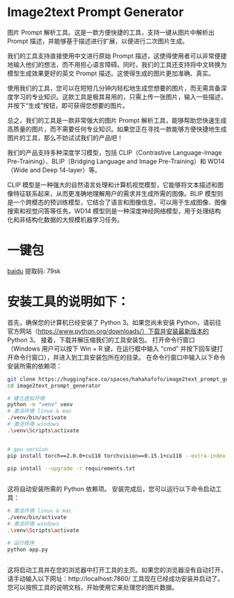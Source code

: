 # Image2text Prompt Generator

图片 Prompt 解析工具。这是一款方便快捷的工具，支持一键从图片中解析出 Prompt 描述，并能够基于描述进行扩展，以便进行二次图片生成。

我们的工具支持直接使用中文进行原始 Prompt 描述，这使得使用者可以非常便捷地输入他们的想法，而不用担心语言障碍。同时，我们的工具还支持将中文转换为模型生成效果更好的英文 Prompt 描述。这使得生成的图片更加准确、真实。

使用我们的工具，您可以在短短几分钟内轻松地生成您想要的图片，而无需具备深度学习的专业知识。这款工具是极其易用的，只需上传一张图片，输入一些描述，并按下“生成”按钮，即可获得您想要的图片。

总之，我们的工具是一款非常强大的图片 Prompt 解析工具，能够帮助您快速生成高质量的图片，而不需要任何专业知识。如果您正在寻找一款能够方便快捷地生成图片的工具，那么不妨试试我们的产品吧！

我们的产品支持多种深度学习模型，包括 CLIP（Contrastive Language-Image Pre-Training）、BLIP（Bridging Language and Image Pre-Training）和 WD14（Wide and Deep 14-layer）等。

CLIP 模型是一种强大的自然语言处理和计算机视觉模型，它能够将文本描述和图像特征联系起来，从而更准确地理解用户的需求并生成所需的图像。BLIP 模型则是一个跨模态的预训练模型，它结合了语言和图像信息，可以用于生成图像、图像搜索和视觉问答等任务。WD14 模型则是一种深度神经网络模型，用于处理结构化和非结构化数据的大规模机器学习任务。

# 一键包

[baidu](https://pan.baidu.com/s/1pKtpPmiuliX7rf0z-5HY_w?pwd=79sk) 提取码: 79sk

# 安装工具的说明如下：

首先，确保您的计算机已经安装了 Python 3。如果您尚未安装 Python，请前往官方网站（https://www.python.org/downloads/）下载并安装最新版本的 Python 3。
接着，下载并解压缩我们的工具安装包。
打开命令行窗口（Windows 用户可以按下 Win + R 键，在运行框中输入 “cmd” 并按下回车键打开命令行窗口），并进入到工具安装包所在的目录。
在命令行窗口中输入以下命令安装所需的依赖项：


```bash
git clone https://huggingface.co/spaces/hahahafofo/image2text_prompt_generator
cd image2text_prompt_generator

# 建立虚拟环境
python -m "venv" venv
# 激活环境 linux & mac 
./venv/bin/activate
# 激活环境 windows
.\venv\Scripts\activate


# gpu version
pip install torch==2.0.0+cu118 torchvision==0.15.1+cu118 --extra-index-url https://download.pytorch.org/whl/cu118

pip install --upgrade -r requirements.txt
  
```

这将自动安装所需的 Python 依赖项。
安装完成后，您可以运行以下命令启动工具：
```bash
# 激活环境 linux & mac
./venv/bin/activate
# 激活环境 windows
.\venv\Scripts\activate

# 运行程序
python app.py
    
```


这将启动工具并在您的浏览器中打开工具的主页。如果您的浏览器没有自动打开，请手动输入以下网址：http://localhost:7860/
工具现在已经成功安装并启动了。您可以按照工具的说明文档，开始使用它来处理您的图片数据。


